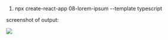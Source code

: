 1. npx create-react-app 08-lorem-ipsum --template typescript

screenshot of output:

<img src="menu.png">
